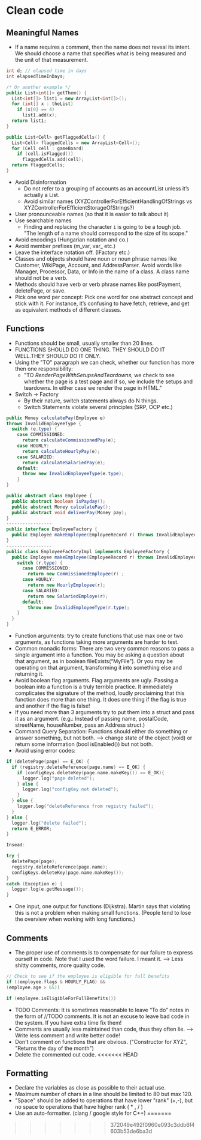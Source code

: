 # Clean code

## Meaningful Names
- If a name requires a comment, then the name does not reveal its intent. We
should choose a name that specifies what is being measured and the unit of that measurement.
```cpp
int d; // elapsed time in days
int elapsedTimeInDays;

/* Or another example */
public List<int[]> getThem() {
  List<int[]> list1 = new ArrayList<int[]>();
  for (int[] x : theList)
    if (x[0] == 4)
      list1.add(x);
  return list1;
}

public List<Cell> getFlaggedCells() {
  List<Cell> flaggedCells = new ArrayList<Cell>();
  for (Cell cell : gameBoard)
    if (cell.isFlagged())
      flaggedCells.add(cell);
  return flaggedCells;
}
```

- Avoid Disinformation
  - Do not refer to a grouping of accounts as an accountList unless it’s actually a List.
  - Avoid similar names (XYZControllerForEfficientHandlingOfStrings vs XYZControllerForEfficientStorageOfStrings?)
- User pronounceable names (so that it is easier to talk about it)
- Use searchable names
  - Finding and replacing the character `i` is going to be a tough job. "The length of a name should correspond to the size of its scope."
- Avoid encodings (Hungarian notation and co.)
- Avoid member prefixes (m_var, var_ etc.)
- Leave the interface notation off. (IFactory etc.)
- Classes and objects should have noun or noun phrase names like Customer, WikiPage, Account, and AddressParser. Avoid words like Manager, Processor, Data, or Info in the name of a class. A class name should not be a verb.
- Methods should have verb or verb phrase names like postPayment, deletePage, or save.
- Pick one word per concept: Pick one word for one abstract concept and stick with it. For instance, it’s confusing to have fetch, retrieve, and get as equivalent methods of different classes.

## Functions
- Functions should be small, usually smaller than 20 lines.
- FUNCTIONS SHOULD DO ONE THING. THEY SHOULD DO IT WELL.THEY SHOULD DO IT ONLY.
- Using the "TO" paragraph we can check, whether our function has more then one responsibility:
  - "TO *RenderPageWithSetupsAndTeardowns*, we check to see whether the page is a test page and if so, we include the setups and teardowns. In either case we render the page in HTML."
- Switch -> Factory
  - By their nature, switch statements always do N things.
  - Switch Statements violate several principles (SRP, OCP etc.)
```java
public Money calculatePay(Employee e)
throws InvalidEmployeeType {
  switch (e.type) {
    case COMMISSIONED:
      return calculateCommissionedPay(e);
    case HOURLY:
      return calculateHourlyPay(e);
    case SALARIED:
      return calculateSalariedPay(e);
    default:
      throw new InvalidEmployeeType(e.type);
    }
}

public abstract class Employee {
  public abstract boolean isPayday();
  public abstract Money calculatePay();
  public abstract void deliverPay(Money pay);
}
-----------------
public interface EmployeeFactory {
  public Employee makeEmployee(EmployeeRecord r) throws InvalidEmployeeType;
}
-----------------
public class EmployeeFactoryImpl implements EmployeeFactory {
  public Employee makeEmployee(EmployeeRecord r) throws InvalidEmployeeType {
    switch (r.type) {
      case COMMISSIONED:
        return new CommissionedEmployee(r) ;
      case HOURLY:
        return new HourlyEmployee(r);
      case SALARIED:
        return new SalariedEmploye(r);
      default:
        throw new InvalidEmployeeType(r.type);
    }
  }
}
```
- Function arguments: try to create functions that use max one or two arguments, as functions taking more arguments are harder to test.
- Common monadic forms: There are two very common reasons to pass a single argument into a function. You may be asking a question about that argument, as in boolean fileExists(“MyFile”). Or you may be operating on that argument, transforming it into something else and returning it.
- Avoid boolean flag arguments. Flag arguments are ugly. Passing a boolean into a function is a truly terrible practice. It immediately complicates the signature of the method, loudly proclaiming that this function does more than one thing. It does one thing if the flag is true and another if the flag is false!
- If you need more than 3 arguments try to put them into a struct and pass it as an argument. (e.g.: Instead of passing name, postalCode, streetName, houseNumber, pass an Address struct.)
- Command Query Separation: Functions should either do something or answer something, but not both. --> change state of the object (void) or return some information (bool isEnabled()) but not both.
- Avoid using error codes:
```cpp
if (deletePage(page) == E_OK) {
  if (registry.deleteReference(page.name) == E_OK) {
    if (configKeys.deleteKey(page.name.makeKey()) == E_OK){
      logger.log("page deleted");
    } else {
      logger.log("configKey not deleted");
    }
  } else {
    logger.log("deleteReference from registry failed");
  }
} else {
  logger.log("delete failed");
  return E_ERROR;
}

Insead:

try {
  deletePage(page);
  registry.deleteReference(page.name);
  configKeys.deleteKey(page.name.makeKey());
}
catch (Exception e) {
  logger.log(e.getMessage());
}
```
- One input, one output for functions (Dijkstra). Martin says that violating this is not a problem when making small functions. (People tend to lose the overview when working with long functions.)

## Comments
- The proper use of comments is to compensate for our failure to express ourself in code. Note that I used the word failure. I meant it. --> Less shitty comments, more quality code.
```cpp
// Check to see if the employee is eligible for full benefits
if ((employee.flags & HOURLY_FLAG) &&
(employee.age > 65))

if (employee.isEligibleForFullBenefits())
```
- TODO Comments: It is sometimes reasonable to leave “To do” notes in the form of //TODO comments. It is not an excuse to leave bad code in the system. If you have extra time fix them!
- Comments are usually less maintained than code, thus they often lie. --> Write less comment and write better code!
- Don't comment on functions that are obvious. ("Constructor for XYZ", "Returns the day of the month")
- Delete the commented out code.
<<<<<<< HEAD

## Formatting
- Declare the variables as close  as possible to their actual use.
- Maximum number of chars in a line should be limited to 80 but max 120.
- "Space" should be added to operations that have lower "rank" (+,-), but no space to operations that have higher rank ( * , / )
- Use an auto-formatter. (clang / google style for C++)
=======
>>>>>>> 372049e492f0960e093c3ddb6f4603b53de6ba3d
